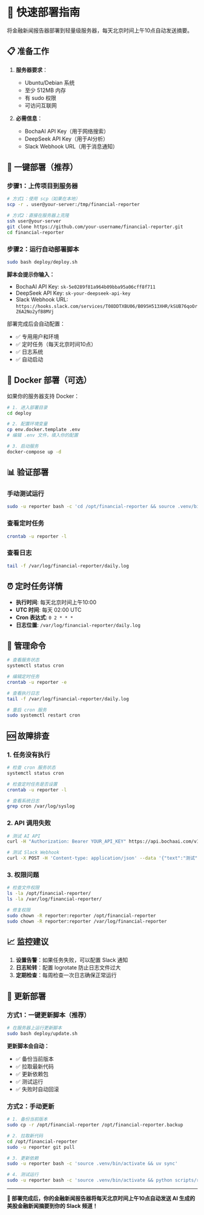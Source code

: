 # 🚀 快速部署指南

将金融新闻报告器部署到轻量级服务器，每天北京时间上午10点自动发送摘要。

## 📋 准备工作

1. **服务器要求**：
   - Ubuntu/Debian 系统
   - 至少 512MB 内存
   - 有 sudo 权限
   - 可访问互联网

2. **必需信息**：
   - BochaAI API Key（用于网络搜索）
   - DeepSeek API Key（用于AI分析）
   - Slack Webhook URL（用于消息通知）

## 🎯 一键部署（推荐）

### 步骤1：上传项目到服务器

```bash
# 方式1：使用 scp（如果在本地）
scp -r . user@your-server:/tmp/financial-reporter

# 方式2：直接在服务器上克隆
ssh user@your-server
git clone https://github.com/your-username/financial-reporter.git
cd financial-reporter
```

### 步骤2：运行自动部署脚本

```bash
sudo bash deploy/deploy.sh
```

**脚本会提示你输入：**
- BochaAI API Key: `sk-5e0289f81a964b09bba95a06cff8f711`
- DeepSeek API Key: `sk-your-deepseek-api-key`  
- Slack Webhook URL: `https://hooks.slack.com/services/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`

部署完成后会自动配置：
- ✅ 专用用户和环境
- ✅ 定时任务（每天北京时间10点）
- ✅ 日志系统
- ✅ 自动启动

## 🐳 Docker 部署（可选）

如果你的服务器支持 Docker：

```bash
# 1. 进入部署目录
cd deploy

# 2. 配置环境变量
cp env.docker.template .env
# 编辑 .env 文件，填入你的配置

# 3. 启动服务
docker-compose up -d
```

## 📊 验证部署

### 手动测试运行
```bash
sudo -u reporter bash -c 'cd /opt/financial-reporter && source .venv/bin/activate && python scripts/run.py'
```

### 查看定时任务
```bash
crontab -u reporter -l
```

### 查看日志
```bash
tail -f /var/log/financial-reporter/daily.log
```

## ⏰ 定时任务详情

- **执行时间**: 每天北京时间上午10:00
- **UTC 时间**: 每天 02:00 UTC
- **Cron 表达式**: `0 2 * * *`
- **日志位置**: `/var/log/financial-reporter/daily.log`

## 🔧 管理命令

```bash
# 查看服务状态
systemctl status cron

# 编辑定时任务
crontab -u reporter -e

# 查看执行日志
tail -f /var/log/financial-reporter/daily.log

# 重启 cron 服务
sudo systemctl restart cron
```

## 🆘 故障排查

### 1. 任务没有执行
```bash
# 检查 cron 服务状态
systemctl status cron

# 检查定时任务是否设置
crontab -u reporter -l

# 查看系统日志
grep cron /var/log/syslog
```

### 2. API 调用失败
```bash
# 测试 AI API
curl -H "Authorization: Bearer YOUR_API_KEY" https://api.bochaai.com/v1/ai-search

# 测试 Slack Webhook
curl -X POST -H 'Content-type: application/json' --data '{"text":"测试"}' YOUR_WEBHOOK_URL
```

### 3. 权限问题
```bash
# 检查文件权限
ls -la /opt/financial-reporter/
ls -la /var/log/financial-reporter/

# 修复权限
sudo chown -R reporter:reporter /opt/financial-reporter
sudo chown -R reporter:reporter /var/log/financial-reporter
```

## 📈 监控建议

1. **设置告警**：如果任务失败，可以配置 Slack 通知
2. **日志轮转**：配置 logrotate 防止日志文件过大
3. **定期检查**：每周检查一次日志确保正常运行

## 🔄 更新部署

### 方式1：一键更新脚本（推荐）
```bash
# 在服务器上运行更新脚本
sudo bash deploy/update.sh
```

**更新脚本会自动：**
- ✅ 备份当前版本
- ✅ 拉取最新代码
- ✅ 更新依赖包
- ✅ 测试运行
- ✅ 失败时自动回滚

### 方式2：手动更新
```bash
# 1. 备份当前版本
sudo cp -r /opt/financial-reporter /opt/financial-reporter.backup

# 2. 拉取新代码
cd /opt/financial-reporter
sudo -u reporter git pull

# 3. 更新依赖
sudo -u reporter bash -c 'source .venv/bin/activate && uv sync'

# 4. 测试运行
sudo -u reporter bash -c 'source .venv/bin/activate && python scripts/run.py'
```

---

**🎉 部署完成后，你的金融新闻报告器将每天北京时间上午10点自动发送 AI 生成的美股金融新闻摘要到你的 Slack 频道！** 